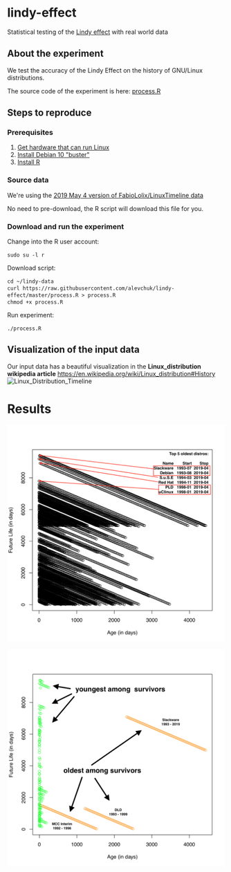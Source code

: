 # lindy-effect
Statistical testing of the [Lindy effect](https://en.wikipedia.org/wiki/Lindy_effect) with real world data


## About the experiment

We test the accuracy of the Lindy Effect on the history of GNU/Linux distributions.

The source code of the experiment is here:
[process.R](./process.R)


## Steps to reproduce

### Prerequisites
1. [Get hardware that can run Linux](https://github.com/alevchuk/minibank/blob/master/README.md#model-4--node-at-home)
2. [Install Debian 10 "buster"](https://github.com/alevchuk/minibank/blob/master/README.md#operating-system)
3. [Install R](https://github.com/alevchuk/lindy-effect/blob/master/R/README.md)

### Source data

We're using the [2019 May 4 version of FabioLolix/LinuxTimeline data](https://github.com/FabioLolix/LinuxTimeline/commit/28e13cc8f406546a701b6e5c197ee20da58b5d66)

No need to pre-download, the R script will download this file for you.

### Download and run the experiment

Change into the R user account:
```
sudo su -l r
```

Download script:
```
cd ~/lindy-data
curl https://raw.githubusercontent.com/alevchuk/lindy-effect/master/process.R > process.R
chmod +x process.R
```

Run experiment:
```
./process.R
```

## Visualization of the input data

Our input data has a beautiful visualization in the **Linux_distribution wikipedia article** https://en.wikipedia.org/wiki/Linux_distribution#History
![Linux_Distribution_Timeline](https://upload.wikimedia.org/wikipedia/commons/1/1b/Linux_Distribution_Timeline.svg)


# Results

![lindy-age-life-scatter-plot](results/lindy-age-life-scatter-plot-v4.png)

![lindy-age-life-scatter-plot-oy](results/lindy-age-life-scatter-plot-oy-v2.png)
